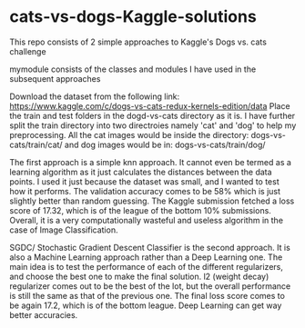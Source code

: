 # cats-vs-dogs-Kaggle-solutions
This repo consists of 2 simple approaches to Kaggle's Dogs vs. cats challenge

mymodule consists of the classes and modules I have used in the subsequent approaches

Download the dataset from the following link: https://www.kaggle.com/c/dogs-vs-cats-redux-kernels-edition/data
Place the train and test folders in the dogd-vs-cats directory as it is. I have further split the train directory into two directroies namely 'cat' and 'dog' to help my preprocessing. All the cat images would be inside the directory: dogs-vs-cats/train/cat/ and dog images would be in: dogs-vs-cats/train/dog/

The first approach is a simple knn approach. It cannot even be termed as a learning algorithm as it just calculates the distances between the data points. I used it just because the dataset was small, and I wanted to test how it performs. The validation accuracy comes to be 58% which is just slightly better than random guessing. The Kaggle submission fetched a loss score of 17.32, which is of the league of the bottom 10% submissions. Overall, it is a very computationally wasteful and useless algorithm in the case of Image Classification.

SGDC/ Stochastic Gradient Descent Classifier is the second approach. It is also a Machine Learning approach rather than a Deep Learning one. The main idea is to test the performance of each of the different regularizers, and choose the best one to make the final solution. l2 (weight decay) regularizer comes out to be the best of the lot, but the overall performance is still the same as that of the previous one. The final loss score comes to be again 17.2, which is of the bottom league. Deep Learning can get way better accuracies.
